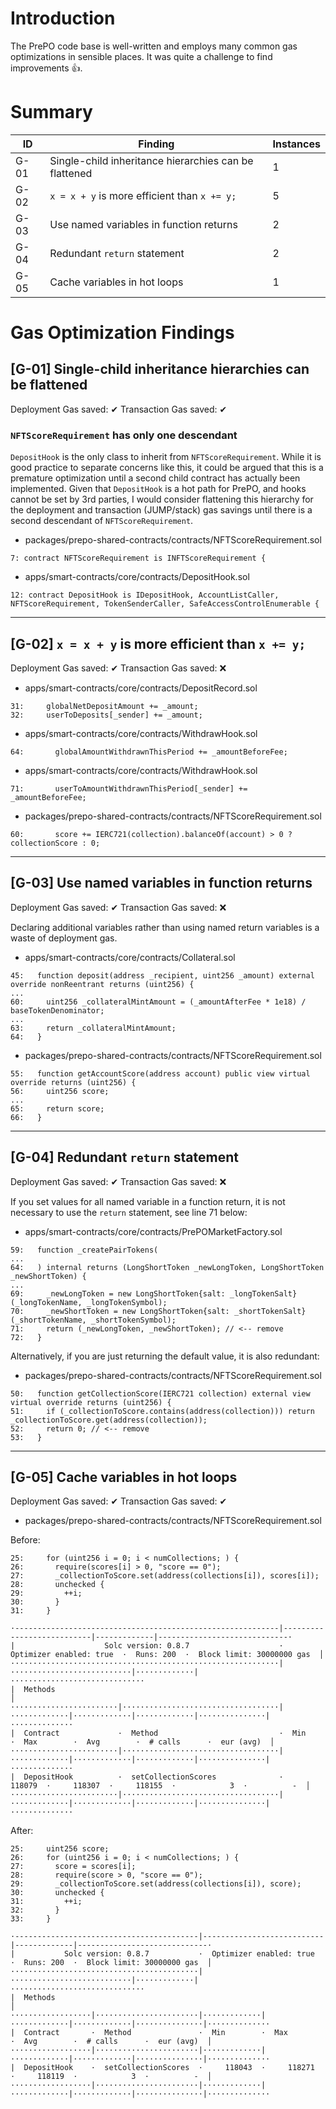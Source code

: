 # Introduction

The PrePO code base is well-written and employs many common gas optimizations in sensible places. It was quite a challenge to find improvements 👍.

# Summary

| ID   | Finding                                               | Instances |
| ---- | ----------------------------------------------------- | --------- |
| G-01 | Single-child inheritance hierarchies can be flattened | 1         |
| G-02 | `x = x + y` is more efficient than `x += y;`          | 5         |
| G-03 | Use named variables in function returns               | 2         |
| G-04 | Redundant `return` statement                          | 2         |
| G-05     | Cache variables in hot loops                                                      | 1          |

# Gas Optimization Findings

## \[G-01\] Single-child inheritance hierarchies can be flattened

Deployment Gas saved:  ✔
Transaction Gas saved:  ✔

### `NFTScoreRequirement` has only one descendant

`DepositHook` is the only class to inherit from `NFTScoreRequirement`.  While it is good practice to separate concerns like this, it could be argued that this is a premature optimization until a second child contract has actually been implemented. Given that `DepositHook` is a hot path for PrePO, and hooks cannot be set by 3rd parties, I would consider flattening this hierarchy for the deployment and transaction (JUMP/stack) gas savings until there is a second descendant of `NFTScoreRequirement`.

* packages/prepo-shared-contracts/contracts/NFTScoreRequirement.sol
```solidity
7: contract NFTScoreRequirement is INFTScoreRequirement {
```

* apps/smart-contracts/core/contracts/DepositHook.sol
```solidity
12: contract DepositHook is IDepositHook, AccountListCaller, NFTScoreRequirement, TokenSenderCaller, SafeAccessControlEnumerable {
```

---

## \[G-02\] `x = x + y` is more efficient than `x += y;`

Deployment Gas saved:  ✔
Transaction Gas saved:  ❌

* apps/smart-contracts/core/contracts/DepositRecord.sol
```solidity
31:     globalNetDepositAmount += _amount;
32:     userToDeposits[_sender] += _amount;
```

* apps/smart-contracts/core/contracts/WithdrawHook.sol
```solidity
64:       globalAmountWithdrawnThisPeriod += _amountBeforeFee;
```

* apps/smart-contracts/core/contracts/WithdrawHook.sol
```solidity
71:       userToAmountWithdrawnThisPeriod[_sender] += _amountBeforeFee;
```

* packages/prepo-shared-contracts/contracts/NFTScoreRequirement.sol
```solidity
60:       score += IERC721(collection).balanceOf(account) > 0 ? collectionScore : 0;
```

---

## \[G-03\] Use named variables in function returns

Deployment Gas saved:  ✔
Transaction Gas saved:  ❌

Declaring additional variables rather than using named return variables is a waste of deployment gas.

* apps/smart-contracts/core/contracts/Collateral.sol
```solidity
45:   function deposit(address _recipient, uint256 _amount) external override nonReentrant returns (uint256) {
...
60:     uint256 _collateralMintAmount = (_amountAfterFee * 1e18) / baseTokenDenominator;
...
63:     return _collateralMintAmount;
64:   }
```

* packages/prepo-shared-contracts/contracts/NFTScoreRequirement.sol
```solidity
55:   function getAccountScore(address account) public view virtual override returns (uint256) {
56:     uint256 score;
...
65:     return score;
66:   }
```

---

## \[G-04\] Redundant `return` statement

Deployment Gas saved:  ✔
Transaction Gas saved:  ❌

If you set values for all named variable in a function return, it is not necessary to use the `return` statement, see line 71 below:

* apps/smart-contracts/core/contracts/PrePOMarketFactory.sol
```solidity
59:   function _createPairTokens(
...
64:   ) internal returns (LongShortToken _newLongToken, LongShortToken _newShortToken) {
...
69:     _newLongToken = new LongShortToken{salt: _longTokenSalt}(_longTokenName, _longTokenSymbol);
70:     _newShortToken = new LongShortToken{salt: _shortTokenSalt}(_shortTokenName, _shortTokenSymbol);
71:     return (_newLongToken, _newShortToken); // <-- remove
72:   }
```

Alternatively, if you are just returning the default value, it is also redundant:

* packages/prepo-shared-contracts/contracts/NFTScoreRequirement.sol
```solidity
50:   function getCollectionScore(IERC721 collection) external view virtual override returns (uint256) {
51:     if (_collectionToScore.contains(address(collection))) return _collectionToScore.get(address(collection));
52:     return 0; // <-- remove
53:   }
```

---

## \[G-05\] Cache variables in hot loops

Deployment Gas saved:  ✔
Transaction Gas saved:  ✔

* packages/prepo-shared-contracts/contracts/NFTScoreRequirement.sol

Before:

```
25:     for (uint256 i = 0; i < numCollections; ) {
26:       require(scores[i] > 0, "score == 0");
27:       _collectionToScore.set(address(collections[i]), scores[i]);
28:       unchecked {
29:         ++i;
30:       }
31:     }
```

```
·-----------------------------------------------------------|---------------------------|-------------|-----------------------------·
|                    Solc version: 0.8.7                    ·  Optimizer enabled: true  ·  Runs: 200  ·  Block limit: 30000000 gas  │
····························································|···························|·············|······························
|  Methods                                                                                                                          │
························|···································|·············|·············|·············|···············|··············
|  Contract             ·  Method                           ·  Min        ·  Max        ·  Avg        ·  # calls      ·  eur (avg)  │
························|···································|·············|·············|·············|···············|··············
|  DepositHook          ·  setCollectionScores              ·     118079  ·     118307  ·     118155  ·            3  ·          -  │
························|···································|·············|·············|·············|···············|··············
```

After:

```solidity
25:     uint256 score;
26:     for (uint256 i = 0; i < numCollections; ) {
27:       score = scores[i];
28:       require(score > 0, "score == 0");
29:       _collectionToScore.set(address(collections[i]), score);
30:       unchecked {
31:         ++i;
32:       }
33:     }
```

```
·-----------------------------------------|---------------------------|-------------|-----------------------------·
|           Solc version: 0.8.7           ·  Optimizer enabled: true  ·  Runs: 200  ·  Block limit: 30000000 gas  │
··········································|···························|·············|······························
|  Methods                                                                                                        │
··················|·······················|·············|·············|·············|···············|··············
|  Contract       ·  Method               ·  Min        ·  Max        ·  Avg        ·  # calls      ·  eur (avg)  │
··················|·······················|·············|·············|·············|···············|··············
|  DepositHook    ·  setCollectionScores  ·     118043  ·     118271  ·     118119  ·            3  ·          -  │
··················|·······················|·············|·············|·············|···············|··············
```
